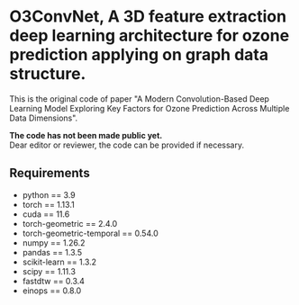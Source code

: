 # O3ConvNet, A 3D feature extraction deep learning architecture for ozone prediction applying on graph data structure.
This is the original code of paper "A Modern Convolution-Based Deep Learning Model Exploring Key Factors for Ozone Prediction Across Multiple Data Dimensions".

**The code has not been made public yet.**  
Dear editor or reviewer, the code can be provided if necessary.

## Requirements
- python == 3.9  
- torch == 1.13.1  
- cuda == 11.6  
- torch-geometric == 2.4.0  
- torch-geometric-temporal == 0.54.0  
- numpy == 1.26.2  
- pandas == 1.3.5  
- scikit-learn == 1.3.2  
- scipy == 1.11.3  
- fastdtw == 0.3.4  
- einops == 0.8.0
